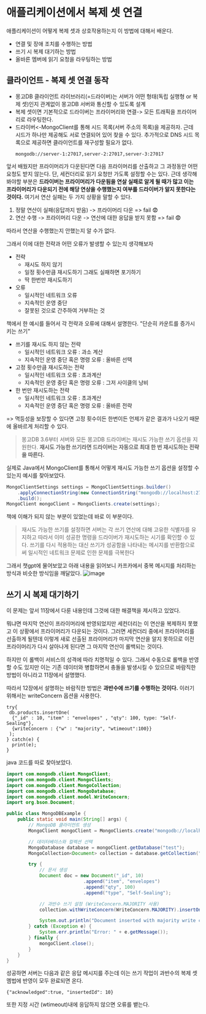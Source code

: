 # 애플리케이션에서 복제 셋 연결
애플리케이션이 어떻게 복제 셋과 상호작용하는지 이 방법에 대해서 배운다.
- 연결 및 장애 조치를 수행하는 방법
- 쓰기 시 복제 대기하는 방법
- 올바른 멤버에 읽기 요청을 라우팅하는 방법

## 클라이언트 - 복제 셋 연결 동작
- 몽고DB 클라이언트 라이브러리(=드라이버)는 서버가 어떤 형태(독립 실행형 or 복제 셋)인지 관계없이 몽고DB 서버와 통신할 수 있도록 설계
- 복제 셋이면 기본적으로 드라이버는 프라이머리와 연결-> 모든 트래픽을 프라이머리로 라우팅한다.
- 드라이버<-MongoClient를 통해 시드 목록(서버 주소의 목록)을 제공하자. 근데 시드가 하나만 제공해도 서로 연결되어 있어 찾을 수 있다.
  추가적으로 DNS 시드 목록으로 제공하면 클라이언트를 재구성할 필요가 없다.
  ```
  mongodb://server-1:27017,server-2:27017,server-3:27017
  ```

앞서 배웠지만 프라이머리가 다운된다면 다음 프라이머리를 산출하고 그 과정동안 어떤 요청도 받지 않는다. 단, 세컨더리로 읽기 요청만 가도록 설정할 수는 있다.
근데 생각해봐야할 부분은 **드라이버는 프라이머리가 다운됨을 연살 실패로 알게 될 때가 많고 이는 프라이머리가 다운되기 전에 해당 연상을 수행했는지 여부를 드라이버가 알지 못한다는 것이다.**
여기서 연산 실패는 두 가지 상황을 말할 수 있다.
1. 정말 연산이 실패(응답까지 받음) -> 프라이머리 다운 => fail 😨
2. 연산 수행 -> 프라이머리 다운 -> 연산에 대한 응답을 받지 못함 => fail 😨

따라서 연산을 수행했는지 안했는지 알 수가 없다.


그래서 이에 대한 전략과 어떤 오류가 발생할 수 있는지 생각해보자
- 전략
  - 재시도 하지 않기
  - 일정 횟수만큼 재시도하기 그래도 실패하면 포기하기
  - 딱 한번만 재시도하기
- 오류
  - 일시적인 네트워크 오류
  - 지속적인 운영 중단
  - 잘못된 것으로 간주하여 거부하는 것

책에서 한 예시를 들어서 각 전략과 오류에 대해서 설명한다.
"단순히 카운트를 증가시키는 쓰기"
- 쓰기를 재시도 하지 않는 전략
  - 일시적인 네트워크 오류 : 과소 계산
  - 지속적인 운영 중단 혹은 명령 오류 : 올바른 선택
- 고정 횟수만큼 재시도하는 전략
  - 일시적인 네트워크 오류 : 초과계산
  - 지속적인 운영 중단 혹은 명령 오류 : 그저 사이클의 낭비
- 한 번만 재시도하는 전략
  - 일시적인 네트워크 오류 : 초과계산
  - 지속적인 운영 중단 혹은 명령 오류 : 올바른 전략

=> 멱등성을 보장할 수 있다면 고정 횟수이든 한번이든 언제가 같은 결과가 나오기 때문에 올바르게 처리할 수 있다.

> 몽고DB 3.6부터 서버와 모든 몽고DB 드라이버는 재시도 가능한 쓰기 옵션을 지원한다. **재시도 가능한 쓰기라면 드라이버는 자동으로 최대 한 번 재시도하는 전략을 따른다.**

실제로 Java에서 MongoClient를 통해서 어떻게 재시도 가능한 쓰기 옵션을 설정할 수 있는지 예시를 찾아보았다.
```java
MongoClientSettings settings = MongoClientSettings.builder()
    .applyConnectionString(new ConnectionString("mongodb://localhost:27017/?retryWrites=true"))
    .build();
MongoClient mongoClient = MongoClients.create(settings);
```

책에 이해가 되지 않는 부분이 있었는데 바로 이 부분이다.
>재시도 가능한 쓰기를 설정하면 서버는 각 쓰기 연산에 대해 고유한 식별자를 유지하고 따라서 이미 성공한 명령을 드라이버가 재시도하는 시기를 확인할 수 있다. 쓰기를 다시 적용하는 대신 쓰기가 성공함을 나타내는 메시지를 반환함으로써 일시적인 네트워크 문제로 인한 문제를 극복한다

그래서 챗gpt에 물어보았고 아래 내용을 읽어보니 카프카에서 중복 메시지를 처리하는 방식과 비슷한 방식임을 깨달았다.
![image](https://github.com/user-attachments/assets/ede192c6-4205-40b4-8743-d440e0dc08e4)

## 쓰기 시 복제 대기하기
이 문제는 앞서 11장에서 다룬 내용인데 그것에 대한 해결책을 제시하고 있었다.

뭐냐면 마지막 연산이 프라이머리에 반영되었지만 세컨더리는 이 연산을 복제하지 못했고 이 상황에서 프라이머리가 다운되는 것이다. 그러면 세컨더리 중에서 프라이머리를 선출하게 될텐데 이렇게 새로 선출된 프라이머리가 마지막 연산을 알지 못하므로 
이전 프라이머리가 다시 살아나게 된다면 그 마지막 연산이 롤백되는 것이다.

하지만 이 롤백이 서비스의 성격에 따라 치명적일 수 있다. 그래서 수동으로 롤백을 반영할 수도 있지만 이는 기존 데이터와 병합하면서 충돌을 발생시킬 수 있으므로 바람직한 방법이 아니라고 11장에서 설명했다.

따라서 12장에서 설명하는 바람직한 방법은 **과반수에 쓰기를 수행하는 것이다.** 
이러기 위해서는 writeConcern 옵션을 사용한다.

```
try{
 db.products.insertOne(
  {"_id" : 10, "item" : "envelopes" , "qty": 100, type: "Self-Sealing"},
  {writeConcern : {"w" : "majority", "wtimeout":100}}
 );
} catch(e) {
  print(e);
}
```

java 코드를 따로 찾아보았다.
```java
import com.mongodb.client.MongoClient;
import com.mongodb.client.MongoClients;
import com.mongodb.client.MongoCollection;
import com.mongodb.client.MongoDatabase;
import com.mongodb.client.model.WriteConcern;
import org.bson.Document;

public class MongoDBExample {
    public static void main(String[] args) {
        // MongoDB 클라이언트 생성
        MongoClient mongoClient = MongoClients.create("mongodb://localhost:27017");

        // 데이터베이스와 컬렉션 선택
        MongoDatabase database = mongoClient.getDatabase("test");
        MongoCollection<Document> collection = database.getCollection("products");

        try {
            // 문서 생성
            Document doc = new Document("_id", 10)
                            .append("item", "envelopes")
                            .append("qty", 100)
                            .append("type", "Self-Sealing");

            // 과반수 쓰기 설정 (WriteConcern.MAJORITY 사용)
            collection.withWriteConcern(WriteConcern.MAJORITY).insertOne(doc);

            System.out.println("Document inserted with majority write concern");
        } catch (Exception e) {
            System.err.println("Error: " + e.getMessage());
        } finally {
            mongoClient.close();
        }
    }
}
```

성공하면 서버는 다음과 같은 응답 메시지를 주는데 이는 쓰기 작업이 과반수의 복제 셋 멤법에 반영이 모두 완료되면 온다.
```
{"acknowledged":true, "insertedId": 10} 
```

또한 지정 시간 (wtimeout)내에 응답하지 않으면 오류를 뱉는다.
